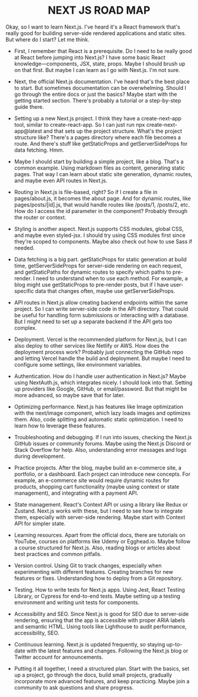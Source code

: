 <h1 align = "center"> NEXT JS ROAD MAP</h1>

Okay, so I want to learn Next.js. I've heard it's a React framework that's really good for building server-side rendered applications and static sites. But where do I start? Let me think.

+ First, I remember that React is a prerequisite. Do I need to be really good at React before jumping into Next.js? I have some basic React knowledge—components, JSX, state, props. Maybe I should brush up on that first. But maybe I can learn as I go with Next.js. I'm not sure.

+ Next, the official Next.js documentation. I've heard that's the best place to start. But sometimes documentation can be overwhelming. Should I go through the entire docs or just the basics? Maybe start with the getting started section. There's probably a tutorial or a step-by-step guide there.

+ Setting up a new Next.js project. I think they have a create-next-app tool, similar to create-react-app. So I can just run npx create-next-app@latest and that sets up the project structure. What's the project structure like? There's a pages directory where each file becomes a route. And there's stuff like getStaticProps and getServerSideProps for data fetching. Hmm.

+ Maybe I should start by building a simple project, like a blog. That's a common example. Using markdown files as content, generating static pages. That way I can learn about static site generation, dynamic routes, and maybe even API routes in Next.js.

+ Routing in Next.js is file-based, right? So if I create a file in pages/about.js, it becomes the about page. And for dynamic routes, like pages/posts/[id].js, that would handle routes like /posts/1, /posts/2, etc. How do I access the id parameter in the component? Probably through the router or context.

+ Styling is another aspect. Next.js supports CSS modules, global CSS, and maybe even styled-jsx. I should try using CSS modules first since they're scoped to components. Maybe also check out how to use Sass if needed.

+ Data fetching is a big part. getStaticProps for static generation at build time, getServerSideProps for server-side rendering on each request, and getStaticPaths for dynamic routes to specify which paths to pre-render. I need to understand when to use each method. For example, a blog might use getStaticProps to pre-render posts, but if I have user-specific data that changes often, maybe use getServerSideProps.

+ API routes in Next.js allow creating backend endpoints within the same project. So I can write server-side code in the API directory. That could be useful for handling form submissions or interacting with a database. But I might need to set up a separate backend if the API gets too complex.

+ Deployment. Vercel is the recommended platform for Next.js, but I can also deploy to other services like Netlify or AWS. How does the deployment process work? Probably just connecting the GitHub repo and letting Vercel handle the build and deployment. But maybe I need to configure some settings, like environment variables.

+ Authentication. How do I handle user authentication in Next.js? Maybe using NextAuth.js, which integrates nicely. I should look into that. Setting up providers like Google, GitHub, or email/password. But that might be more advanced, so maybe save that for later.

+ Optimizing performance. Next.js has features like Image optimization with the next/image component, which lazy loads images and optimizes them. Also, code splitting and automatic static optimization. I need to learn how to leverage these features.

+ Troubleshooting and debugging. If I run into issues, checking the Next.js GitHub issues or community forums. Maybe using the Next.js Discord or Stack Overflow for help. Also, understanding error messages and logs during development.

+ Practice projects. After the blog, maybe build an e-commerce site, a portfolio, or a dashboard. Each project can introduce new concepts. For example, an e-commerce site would require dynamic routes for products, shopping cart functionality (maybe using context or state management), and integrating with a payment API.

+ State management. React's Context API or using a library like Redux or Zustand. Next.js works with these, but I need to see how to integrate them, especially with server-side rendering. Maybe start with Context API for simpler state.

+ Learning resources. Apart from the official docs, there are tutorials on YouTube, courses on platforms like Udemy or Egghead.io. Maybe follow a course structured for Next.js. Also, reading blogs or articles about best practices and common pitfalls.

+ Version control. Using Git to track changes, especially when experimenting with different features. Creating branches for new features or fixes. Understanding how to deploy from a Git repository.

+ Testing. How to write tests for Next.js apps. Using Jest, React Testing Library, or Cypress for end-to-end tests. Maybe setting up a testing environment and writing unit tests for components.

+ Accessibility and SEO. Since Next.js is good for SEO due to server-side rendering, ensuring that the app is accessible with proper ARIA labels and semantic HTML. Using tools like Lighthouse to audit performance, accessibility, SEO.

+ Continuous learning. Next.js is updated frequently, so staying up-to-date with the latest features and changes. Following the Next.js blog or Twitter account for announcements.

+ Putting it all together, I need a structured plan. Start with the basics, set up a project, go through the docs, build small projects, gradually incorporate more advanced features, and keep practicing. Maybe join a community to ask questions and share progress.

